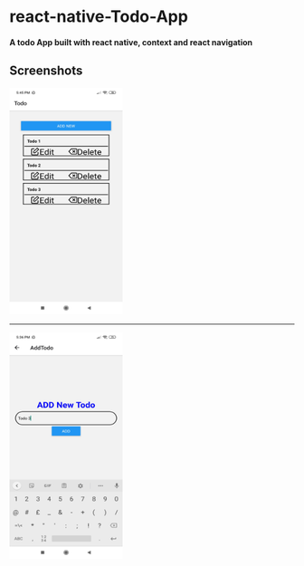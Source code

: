 # react-native-Todo-App
#### A todo App built with react native, context and  react navigation

## Screenshots

<img src= "screenshot/TodoScreen.jpg" width= 200 height = 400 >

---

<img src= "screenshot/addNew.jpg" width= 200 height = 400 >





